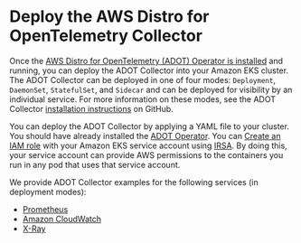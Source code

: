 # Deploy the AWS Distro for OpenTelemetry Collector<a name="deploy-collector"></a>

Once the [AWS Distro for OpenTelemetry \(ADOT\) Operator is installed](adot-manage.md#adot-install) and running, you can deploy the ADOT Collector into your Amazon EKS cluster\. The ADOT Collector can be deployed in one of four modes: `Deployment`, `DaemonSet`, `StatefulSet`, and `Sidecar` and can be deployed for visibility by an individual service\. For more information on these modes, see the ADOT Collector [installation instructions](https://aws-otel.github.io/docs/getting-started/operator#step-2-install-adot-collector-as-kubernetes-custom-resource-to-your-eks-cluster) on GitHub\.

You can deploy the ADOT Collector by applying a YAML file to your cluster\. You should have already installed the [ADOT Operator](adot-manage.md#adot-install)\. You can [Create an IAM role](adot-iam.md) with your Amazon EKS service account using [ IRSA](iam-roles-for-service-accounts.md)\. By doing this, your service account can provide AWS permissions to the containers you run in any pod that uses that service account\.

We provide ADOT Collector examples for the following services \(in deployment modes\):
+ [Prometheus](deploy-deployment.md)
+ [Amazon CloudWatch](configure-cw.md)
+ [X\-Ray](configure-xray.md)